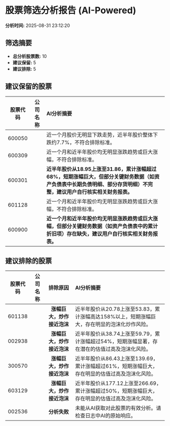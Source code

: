 # 股票筛选分析报告 (AI-Powered)

**分析时间:** 2025-08-31 23:12:20

## 筛选摘要

- **总分析股票数:** 10
- **建议保留:** 5
- **建议排除:** 5

## 建议保留的股票

| 股票代码 | 公司名称 | AI分析摘要 |
|:---:|:---:|:---|
| 600050 |  | 近一个月股价无明显下跌走势，近半年股价整体下跌约7.7%，不符合排除标准。 |
| 600309 |  | 近一个月和近半年股价均无明显涨跌趋势或巨大涨幅，不符合排除标准。 |
| 600301 |  | **近半年股价从18.95上涨至31.86，累计涨幅超过68%，短期涨幅巨大，但部分关键财务数据（如资产负债表中长期负债明细、部分存货明细）不完整，建议用户自行核实相关财务报表。** |
| 601128 |  | 近一个月和近半年股价均无明显涨跌趋势或巨大涨幅，不符合排除标准。 |
| 600900 |  | **近一个月和近半年股价均无明显涨跌趋势或巨大涨幅，但部分关键财务数据（如资产负债表中的累计折旧项）存在缺失，建议用户自行核实相关财务报表。** |

## 建议排除的股票

| 股票代码 | 公司名称 | 排除原因 | AI分析摘要 |
|:---:|:---:|:---:|:---|
| 601138 |  | **涨幅巨大，炒作接近泡沫** | 近半年股价从20.78上涨至53.83，累计涨幅高达158%以上，短期涨幅巨大，存在明显的泡沫化炒作风险。 |
| 002938 |  | **涨幅巨大，炒作接近泡沫** | 近半年股价从38.74上涨至59.79，累计涨幅超过54%，短期涨幅显著，存在潜在的估值过高及泡沫化风险。 |
| 300570 |  | **涨幅巨大，炒作接近泡沫** | 近半年股价从86.43上涨至139.69，累计涨幅超过61%，短期涨幅巨大，存在明显的估值过高及泡沫化风险。 |
| 603129 |  | **涨幅巨大，炒作接近泡沫** | 近半年股价从177.12上涨至266.69，累计涨幅超过50%，短期涨幅巨大，存在明显的估值过高及泡沫化风险。 |
| 002536 |  | **分析失败** | 未能从AI获取对此股票的有效分析。请检查日志中AI的原始响应。 |
